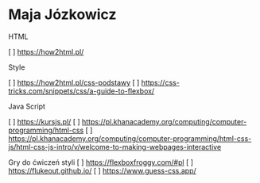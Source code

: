 # Maja Józkowicz

HTML

[ ] https://how2html.pl/

Style
 
[ ] https://how2html.pl/css-podstawy
[ ] https://css-tricks.com/snippets/css/a-guide-to-flexbox/

Java Script

[ ] https://kursjs.pl/
[ ] https://pl.khanacademy.org/computing/computer-programming/html-css
[ ] https://pl.khanacademy.org/computing/computer-programming/html-css-js/html-css-js-intro/v/welcome-to-making-webpages-interactive

Gry do ćwiczeń styli
[ ] https://flexboxfroggy.com/#pl
[ ] https://flukeout.github.io/
[ ] https://www.guess-css.app/

